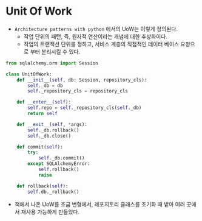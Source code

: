 # Unit Of Work
- `Architecture patterns with python` 에서의 UoW는 이렇게 정의된다.
    - 작업 단위의 패턴, 즉, 원자적 연산이라는 개념에 대한 추상화이다.
    - 작업의 트랜잭션 단위를 정하고, 서비스 계층의 직접적인 데이터 베이스 요청으로 부터 분리시킬 수 있다.

```python
from sqlalchemy.orm import Session

class UnitOfWork:
    def __init__(self, db: Session, repository_cls):
        self._db = db
        self._repository_cls = repository_cls

    def __enter__(self):
        self.repo = self._repository_cls(self._db)
        return self

    def __exit__(self, *args):
        self._db.rollback()
        self._db.close()

    def commit(self):
        try:
            self._db.commit()
        except SQLAlchemyError:
            self.rollback()
            raise

    def rollback(self):
        self.db._rollback()
```
- 책에서 나온 UoW를 조금 변형에서, 레포지토리 클래스를 초기화 때 받아 여러 곳에서 재사용 가능하게 만들었다.